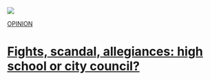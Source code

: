 <a href="https://thepirateshook.com/2023/10/06/fights-scandal-allegiances-high-school-or-city-council">
<div class="row">
  <div class="column left">
  <img
  src="https://i0.wp.com/thepirateshook.com/wp-content/uploads/2023/10/IMG_3610-e1696615421523.jpg?resize=735%2C400&ssl=1">
  </div>
  <div class="column right">
    <p>OPINION</p>
    <h1>Fights, scandal, allegiances: high school or city council?</h1>
  </div>
</div>
</a>
